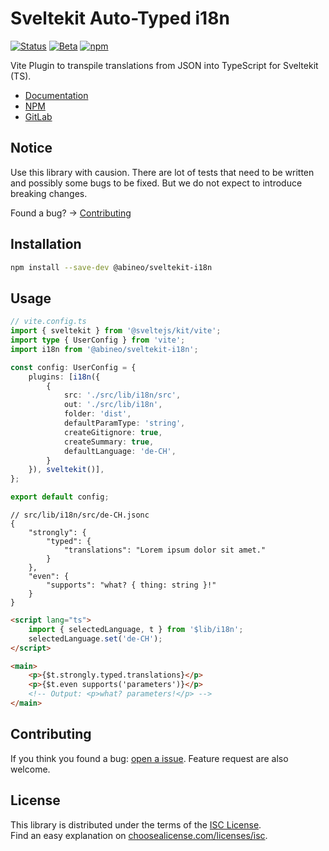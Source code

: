 # Sveltekit Auto-Typed i18n

[![Status](https://gitlab.com/abineo/sveltekit-i18n/badges/main/pipeline.svg?ignore_skipped=true&key_text=tests&key_width=40)](https://gitlab.com/abineo/sveltekit-i18n/-/jobs/)
[![Beta](https://img.shields.io/badge/status-stable--beta-important)](#sveltekit-auto-typed-i18n)
[![npm](https://img.shields.io/npm/v/@abineo/sveltekit-i18n)](#sveltekit-auto-typed-i18n)

Vite Plugin to transpile translations from JSON into TypeScript for Sveltekit (TS).

-   [Documentation](https://gitlab.com/abineo/sveltekit-i18n/-/blob/main/DOCS.md)
-   [NPM](https://www.npmjs.com/package/@abineo/sveltekit-i18n)
-   [GitLab](https://gitlab.com/abineo/sveltekit-i18n)

## Notice

Use this library with causion.
There are lot of tests that need to be written and possibly some bugs to be fixed.
But we do not expect to introduce breaking changes.

Found a bug? -> [Contributing](#contributing)

## Installation

```sh
npm install --save-dev @abineo/sveltekit-i18n
```

## Usage

```ts
// vite.config.ts
import { sveltekit } from '@sveltejs/kit/vite';
import type { UserConfig } from 'vite';
import i18n from '@abineo/sveltekit-i18n';

const config: UserConfig = {
	plugins: [i18n({
        {
            src: './src/lib/i18n/src',
            out: './src/lib/i18n',
            folder: 'dist',
            defaultParamType: 'string',
            createGitignore: true,
            createSummary: true,
            defaultLanguage: 'de-CH',
        }
    }), sveltekit()],
};

export default config;
```

```jsonc
// src/lib/i18n/src/de-CH.jsonc
{
	"strongly": {
		"typed": {
			"translations": "Lorem ipsum dolor sit amet."
		}
	},
	"even": {
		"supports": "what? { thing: string }!"
	}
}
```

```html
<script lang="ts">
	import { selectedLanguage, t } from '$lib/i18n';
	selectedLanguage.set('de-CH');
</script>

<main>
	<p>{$t.strongly.typed.translations}</p>
	<p>{$t.even supports('parameters')}</p>
	<!-- Output: <p>what? parameters!</p> -->
</main>
```

## Contributing

If you think you found a bug: [open a issue](https://gitlab.com/abineo/sveltekit-i18n/-/issues).
Feature request are also welcome.

## License

This library is distributed under the terms of the [ISC License](./LICENSE).  
Find an easy explanation on [choosealicense.com/licenses/isc](https://choosealicense.com/licenses/isc/).
